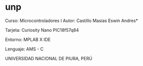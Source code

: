 # unp

Curso: Microcontroladores I
Autor: Castillo Masias Eswin Andres*

Tarjeta: Curiosity Nano PIC18f57q84

Entorno: MPLAB X IDE

Lenguaje: AMS - C

UNIVERSIDAD NACIONAL DE PIURA, PERÚ
